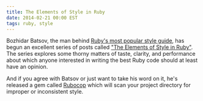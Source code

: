 ```yaml
---
title: The Elements of Style in Ruby
date: 2014-02-21 00:00 EST
tags: ruby, style
---
```


Bozhidar Batsov, the man behind [Ruby's most popular style guide][1], has begun an excellent series of posts called ["The Elements of Style in Ruby"][2]. The series explores some thorny matters of taste, clarity, and performance about which anyone interested in writing the best Ruby code should at least have an opinion.

And if you agree with Batsov or just want to take his word on it, he's released a gem called [Rubocop][3] which will scan your project directory for improper or inconsistent style.

 [1]: https://github.com/bbatsov/ruby-style-guide
 [2]: http://batsov.com/articles/categories/style/
 [3]: https://github.com/bbatsov/rubocop
